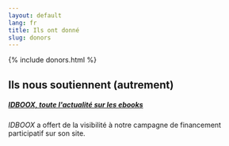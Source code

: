 ```yaml
---
layout: default
lang: fr
title: Ils ont donné
slug: donors
---
```


{% include donors.html %}

## Ils nous soutiennent (autrement)

##### [IDBOOX, toute l'actualité sur les ebooks](http://www.idboox.com)
*IDBOOX* a offert de la visibilité à notre campagne de financement participatif sur son site.

